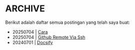 # ARCHIVE
Berikut adalah daftar semua postingan yang telah saya buat:

* 20250704 | [Cara](/posts/20250704_Cara)
* 20250704 | [Github Remote Via Ssh](/posts/20250704_github_remote_via_ssh)
* 20240701 | [Docsify](/posts/20240701_docsify)
